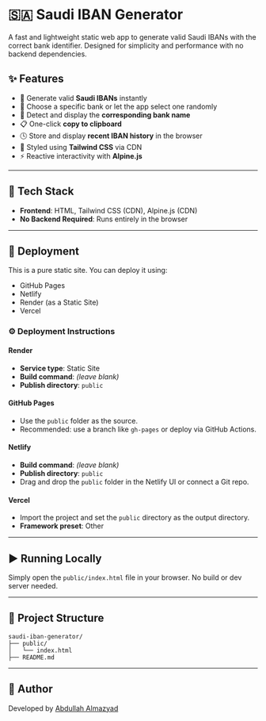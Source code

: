 # 🇸🇦 Saudi IBAN Generator

A fast and lightweight static web app to generate valid Saudi IBANs with the correct bank identifier. Designed for simplicity and performance with no backend dependencies.

## ✨ Features

- 🔁 Generate valid **Saudi IBANs** instantly
- 🏦 Choose a specific bank or let the app select one randomly
- 🏦 Detect and display the **corresponding bank name**
- 📋 One-click **copy to clipboard**
- 🕓 Store and display **recent IBAN history** in the browser
- 🎨 Styled using **Tailwind CSS** via CDN
- ⚡ Reactive interactivity with **Alpine.js**

---

## 🧰 Tech Stack

- **Frontend**: HTML, Tailwind CSS (CDN), Alpine.js (CDN)
- **No Backend Required**: Runs entirely in the browser

---

## 🚀 Deployment

This is a pure static site. You can deploy it using:

- GitHub Pages
- Netlify
- Render (as a Static Site)
- Vercel


### ⚙️ Deployment Instructions

#### Render
- **Service type**: Static Site
- **Build command**: *(leave blank)*
- **Publish directory**: `public`

#### GitHub Pages
- Use the `public` folder as the source.
- Recommended: use a branch like `gh-pages` or deploy via GitHub Actions.

#### Netlify
- **Build command**: *(leave blank)*
- **Publish directory**: `public`
- Drag and drop the `public` folder in the Netlify UI or connect a Git repo.

#### Vercel
- Import the project and set the `public` directory as the output directory.
- **Framework preset**: Other

---

## ▶️ Running Locally

Simply open the `public/index.html` file in your browser. No build or dev server needed.

---

## 📁 Project Structure

```
saudi-iban-generator/
├── public/
│   └── index.html
├── README.md
```

---

## 👤 Author

Developed by [Abdullah Almazyad](https://github.com/a-almazyad)
